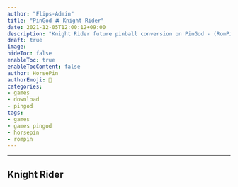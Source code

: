 ```yaml
---
author: "Flips-Admin"
title: "PinGod 🚘 Knight Rider"
date: 2021-12-05T12:00:12+09:00
description: "Knight Rider future pinball conversion on PinGod - (RomPin, HorsePin)"
draft: true
image: 
hideToc: false
enableToc: true
enableTocContent: false
author: HorsePin
authorEmoji: 🐎
categories:
- games
- download
- pingod 
tags: 
- games
- games pingod
- horsepin
- rompin
---
```


---

## Knight Rider